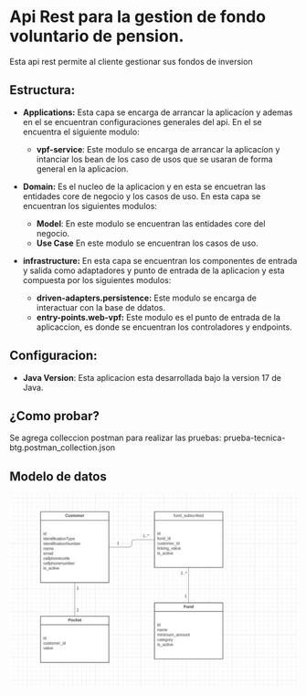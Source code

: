 
# Api Rest para la gestion de fondo voluntario de pension.

Esta api rest permite al cliente gestionar sus fondos de inversion


## Estructura:
* **Applications:** Esta capa se encarga de arrancar la aplicacíon y ademas en el se encuentran configuraciones generales del api. En el se encuentra el siguiente modulo:
  * **vpf-service**: Este modulo se encarga de arrancar la aplicacíon y intanciar los bean de los caso de usos que se usaran de forma general en la aplicacion.

* **Domain:** Es el nucleo de la aplicacion y en esta se encuetran las entidades core de negocio y los casos de uso. En esta capa se encuentran los siguientes modulos:
    * **Model**: En este modulo se encuentran las entidades core del negocio.
    * **Use Case** En este modulo se encuentran los casos de uso.

* **infrastructure:** En esta capa se encuentran los componentes de entrada y salida como adaptadores y punto de entrada de la aplicacion y esta compuesta por los siguientes modulos:
    * **driven-adapters.persistence:** Este modulo se encarga de interactuar con la base de ddatos.
    * **entry-points.web-vpf:** Este modulo es el punto de entrada de la aplicaccion, es donde se encuentran los controladores y endpoints. 


## Configuracion: 

* **Java Version**: Esta aplicacion esta desarrollada bajo la version 17 de Java.

## ¿Como probar?
Se agrega colleccion postman para realizar las pruebas: prueba-tecnica-btg.postman_collection.json

## Modelo de datos
![alt text](bd-diseng.png)